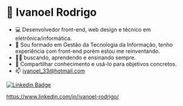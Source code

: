 # 👋 Ivanoel Rodrigo
* 💻 Desenvolvedor front-end, web design e técnico em eletrônica/informática.
* 🌱 Sou formado em Gestão da Tecnologia da Informação, tenho experiência com front-end porém estou me reinventando. 
* ✍🏼 buscando, aprendendo e ensinando sempre.
* 💞️ Compartilhar conhecimento e usá-lo para objetivos concretos.
* 📫 ivanoel_33@hotmail.com

[![Linkedin Badge](https://img.shields.io/badge/-LinkedIn-blue?style=flat-square&logo=Linkedin&logoColor=white&link=https://www.linkedin.com/in/fagnerpsantos/)](https://www.linkedin.com/in/fagnerpsantos/)

https://www.linkedin.com/in/ivanoel-rodrigo/

